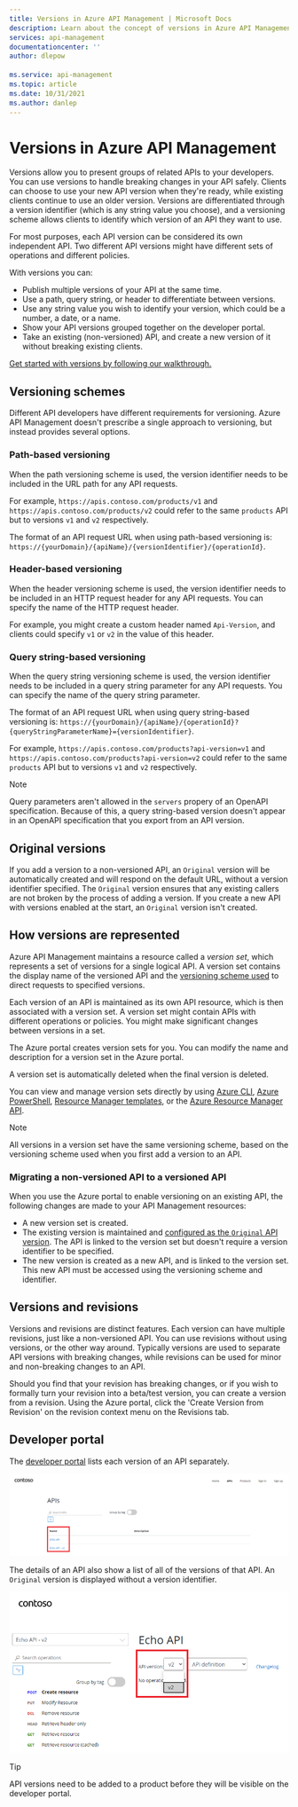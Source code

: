 ```yaml
---
title: Versions in Azure API Management | Microsoft Docs
description: Learn about the concept of versions in Azure API Management.
services: api-management
documentationcenter: ''
author: dlepow
 
ms.service: api-management
ms.topic: article
ms.date: 10/31/2021
ms.author: danlep
---
```


# Versions in Azure API Management

Versions allow you to present groups of related APIs to your developers. You can use versions to handle breaking changes in your API safely. Clients can choose to use your new API version when they're ready, while existing clients continue to use an older version. Versions are differentiated through a version identifier (which is any string value you choose), and a versioning scheme allows clients to identify which version of an API they want to use.

For most purposes, each API version can be considered its own independent API. Two different API versions might have different sets of operations and different policies.

With versions you can:

- Publish multiple versions of your API at the same time.
- Use a path, query string, or header to differentiate between versions.
- Use any string value you wish to identify your version, which could be a number, a date, or a name.
- Show your API versions grouped together on the developer portal.
- Take an existing (non-versioned) API, and create a new version of it without breaking existing clients.

[Get started with versions by following our walkthrough.](./api-management-get-started-publish-versions.md)

## Versioning schemes

Different API developers have different requirements for versioning. Azure API Management doesn't prescribe a single approach to versioning, but instead provides several options.

### Path-based versioning

When the path versioning scheme is used, the version identifier needs to be included in the URL path for any API requests.

For example, `https://apis.contoso.com/products/v1` and `https://apis.contoso.com/products/v2` could refer to the same `products` API but to versions `v1` and `v2` respectively.

The format of an API request URL when using path-based versioning is: `https://{yourDomain}/{apiName}/{versionIdentifier}/{operationId}`.

### Header-based versioning

When the header versioning scheme is used, the version identifier needs to be included in an HTTP request header for any API requests. You can specify the name of the HTTP request header.

For example, you might create a custom header named `Api-Version`, and clients could specify `v1` or `v2` in the value of this header.

### Query string-based versioning

When the query string versioning scheme is used, the version identifier needs to be included in a query string parameter for any API requests. You can specify the name of the query string parameter.

The format of an API request URL when using query string-based versioning is: `https://{yourDomain}/{apiName}/{operationId}?{queryStringParameterName}={versionIdentifier}`.

For example, `https://apis.contoso.com/products?api-version=v1` and `https://apis.contoso.com/products?api-version=v2` could refer to the same `products` API but to versions `v1` and `v2` respectively.

> [!NOTE]
> Query parameters aren't allowed in the `servers` propery of an OpenAPI specification. Because of this, a query string-based version doesn't appear in an OpenAPI specification that you export from an API version.

## Original versions

If you add a version to a non-versioned API, an `Original` version will be automatically created and will respond on the default URL, without a version identifier specified. The `Original` version ensures that any existing callers are not broken by the process of adding a version. If you create a new API with versions enabled at the start, an `Original` version isn't created.

## How versions are represented

Azure API Management maintains a resource called a *version set*, which represents a set of versions for a single logical API. A version set contains the display name of the versioned API and the [versioning scheme used](#versioning-schemes) to direct requests to specified versions.

Each version of an API is maintained as its own API resource, which is then associated with a version set. A version set might contain APIs with different operations or policies. You might make significant changes between versions in a set.

The Azure portal creates version sets for you. You can modify the name and description for a version set in the Azure portal.

A version set is automatically deleted when the final version is deleted.

You can view and manage version sets directly by using [Azure CLI](/cli/azure/apim/api/versionset), [Azure PowerShell](/powershell/module/az.apimanagement/#api-management), [Resource Manager templates](/azure/templates/microsoft.apimanagement/service/apiversionsets), or the [Azure Resource Manager API](/rest/api/apimanagement/current-ga/api-version-set).

> [!NOTE]
> All versions in a version set have the same versioning scheme, based on the versioning scheme used when you first add a version to an API.
### Migrating a non-versioned API to a versioned API

When you use the Azure portal to enable versioning on an existing API, the following changes are made to your API Management resources:

 * A new version set is created.
 * The existing version is maintained and [configured as the `Original` API version](#original-versions). The API is linked to the version set but doesn't require a version identifier to be specified.
 * The new version is created as a new API, and is linked to the version set. This new API must be accessed using the versioning scheme and identifier.

## Versions and revisions

Versions and revisions are distinct features. Each version can have multiple revisions, just like a non-versioned API. You can use revisions without using versions, or the other way around. Typically versions are used to separate API versions with breaking changes, while revisions can be used for minor and non-breaking changes to an API.

Should you find that your revision has breaking changes, or if you wish to formally turn your revision into a beta/test version, you can create a version from a revision. Using the Azure portal, click the 'Create Version from Revision' on the revision context menu on the Revisions tab.

## Developer portal

The [developer portal](./api-management-howto-developer-portal.md) lists each version of an API separately.

![API Management developer portal displaying a list of versioned APIs](media/api-management-versions/portal-list.png)

The details of an API also show a list of all of the versions of that API. An `Original` version is displayed without a version identifier.

![API Management developer portal displaying an API's details and a list of versions for that API](media/api-management-versions/portal-details.png)

> [!TIP]
> API versions need to be added to a product before they will be visible on the developer portal.


